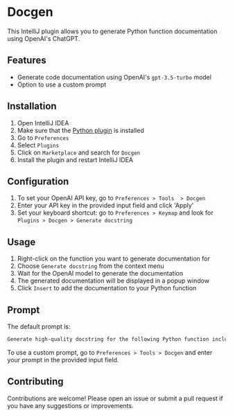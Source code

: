 Docgen
==========================

This IntelliJ plugin allows you to generate Python function documentation using OpenAI's ChatGPT.

Features
--------

*   Generate code documentation using OpenAI's `gpt-3.5-turbo` model
*   Option to use a custom prompt

Installation
------------

1.  Open IntelliJ IDEA
2.  Make sure that the [Python plugin](https://plugins.jetbrains.com/plugin/7322-python-community-edition) is installed
3.  Go to `Preferences`
4.  Select `Plugins`
5.  Click on `Marketplace` and search for `Docgen`
6.  Install the plugin and restart IntelliJ IDEA

Configuration
-------------

1.  To set your OpenAI API key, go to `Preferences > Tools  > Docgen`
2.  Enter your API key in the provided input field and click 'Apply'
3.  Set your keyboard shortcut: go to `Preferences > Keymap` and look for `Plugins > Docgen > Generate docstring`

Usage
-----

1.  Right-click on the function you want to generate documentation for
2.  Choose `Generate docstring` from the context menu
3.  Wait for the OpenAI model to generate the documentation
4.  The generated documentation will be displayed in a popup window
5.  Click `Insert` to add the documentation to your Python function

Prompt
------

The default prompt is:

```css
Generate high-quality docstring for the following Python function including function signature:
```

To use a custom prompt, go to `Preferences > Tools > Docgen` and enter your prompt in the provided input field.

Contributing
------------

Contributions are welcome! Please open an issue or submit a pull request if you have any suggestions or improvements.
